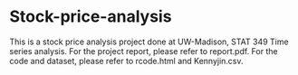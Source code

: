 # Stock-price-analysis

This is a stock price analysis project done at UW-Madison, STAT 349 Time series analysis.
For the project report, please refer to report.pdf.
For the code and dataset, please refer to rcode.html and Kennyjin.csv.
